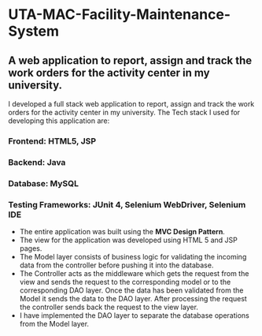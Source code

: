 # UTA-MAC-Facility-Maintenance-System

## A web application to report, assign and track the work orders for the activity center in my university.

I developed a full stack web application to report, assign and track the work orders for the activity center in my university. The Tech stack I used for developing this application are:

### Frontend: HTML5, JSP
### Backend: Java
### Database: MySQL
### Testing Frameworks: JUnit 4, Selenium WebDriver, Selenium IDE

- The entire application was built using the **MVC Design Pattern**.
- The view for the application was developed using HTML 5 and JSP pages.
- The Model layer consists of business logic for validating the incoming data from the controller before pushing it into the database.
- The Controller acts as the middleware which gets the request from the view and sends the request to the corresponding model or to the corresponding DAO layer. Once the data has   been validated from the Model it sends the data to the DAO layer. After processing the request the controller sends back the request to the view layer.
- I have implemented the DAO layer to separate the database operations from the Model layer.



